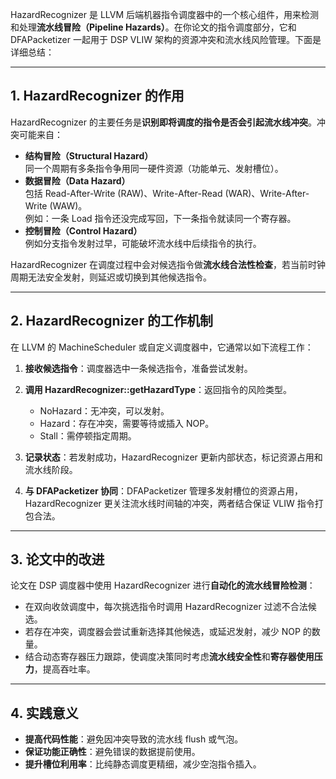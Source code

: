 HazardRecognizer 是 LLVM 后端机器指令调度器中的一个核心组件，用来检测和处理**流水线冒险（Pipeline Hazards）**。在你论文的指令调度部分，它和 DFAPacketizer 一起用于 DSP VLIW 架构的资源冲突和流水线风险管理。下面是详细总结：

---

## 1. HazardRecognizer 的作用

HazardRecognizer 的主要任务是**识别即将调度的指令是否会引起流水线冲突**。冲突可能来自：

- **结构冒险（Structural Hazard）**  
    同一个周期有多条指令争用同一硬件资源（功能单元、发射槽位）。
- **数据冒险（Data Hazard）**  
    包括 Read-After-Write (RAW)、Write-After-Read (WAR)、Write-After-Write (WAW)。  
    例如：一条 Load 指令还没完成写回，下一条指令就读同一个寄存器。
- **控制冒险（Control Hazard）**  
    例如分支指令发射过早，可能破坏流水线中后续指令的执行。

HazardRecognizer 在调度过程中会对候选指令做**流水线合法性检查**，若当前时钟周期无法安全发射，则延迟或切换到其他候选指令。

---

## 2. HazardRecognizer 的工作机制

在 LLVM 的 MachineScheduler 或自定义调度器中，它通常以如下流程工作：

1. **接收候选指令**：调度器选中一条候选指令，准备尝试发射。
2. **调用 HazardRecognizer::getHazardType**：返回指令的风险类型。
    - NoHazard：无冲突，可以发射。
    - Hazard：存在冲突，需要等待或插入 NOP。
    - Stall：需停顿指定周期。

3. **记录状态**：若发射成功，HazardRecognizer 更新内部状态，标记资源占用和流水线阶段。
4. **与 DFAPacketizer 协同**：DFAPacketizer 管理多发射槽位的资源占用，HazardRecognizer 更关注流水线时间轴的冲突，两者结合保证 VLIW 指令打包合法。

---

## 3. 论文中的改进

论文在 DSP 调度器中使用 HazardRecognizer 进行**自动化的流水线冒险检测**：

- 在双向收敛调度中，每次挑选指令时调用 HazardRecognizer 过滤不合法候选。
- 若存在冲突，调度器会尝试重新选择其他候选，或延迟发射，减少 NOP 的数量。
- 结合动态寄存器压力跟踪，使调度决策同时考虑**流水线安全性**和**寄存器使用压力**，提高吞吐率。

---

## 4. 实践意义

- **提高代码性能**：避免因冲突导致的流水线 flush 或气泡。
- **保证功能正确性**：避免错误的数据提前使用。
- **提升槽位利用率**：比纯静态调度更精细，减少空泡指令插入。

